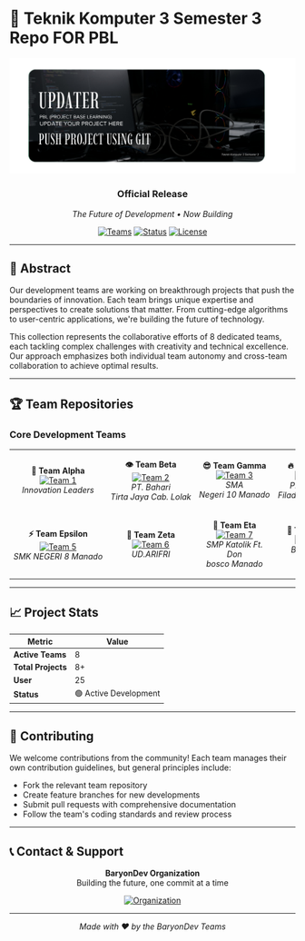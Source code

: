 # 🚀 Teknik Komputer 3 Semester 3 Repo FOR PBL

<div align="center">

![Project Banner](https://raw.githubusercontent.com/BaryonDev/PBL-Updater/main/assets/ikansd.png)

### **Official Release**
*The Future of Development • Now Building*

[![Teams](https://img.shields.io/badge/Teams-8-blue.svg?style=for-the-badge)](https://github.com/BaryonDev)
[![Status](https://img.shields.io/badge/Status-Active-success.svg?style=for-the-badge)](https://github.com/BaryonDev)
[![License](https://img.shields.io/badge/License-MIT-orange.svg?style=for-the-badge)](LICENSE)

</div>

---

## 🎯 Abstract

Our development teams are working on breakthrough projects that push the boundaries of innovation. Each team brings unique expertise and perspectives to create solutions that matter. From cutting-edge algorithms to user-centric applications, we're building the future of technology.

This collection represents the collaborative efforts of 8 dedicated teams, each tackling complex challenges with creativity and technical excellence. Our approach emphasizes both individual team autonomy and cross-team collaboration to achieve optimal results.

---

## 🏆 Team Repositories

### Core Development Teams

<table align="center">
<tr>
<td align="center" width="25%">

**👾 Team Alpha**  
[![Team 1](https://img.shields.io/badge/Kelompok1-PBL-ff6b6b?style=for-the-badge&logo=github)](https://github.com/BaryonDev/Kelompok1-PBL)  
*Innovation Leaders*

</td>
<td align="center" width="25%">

**👁️ Team Beta**  
[![Team 2](https://img.shields.io/badge/Kelompok2-PBL-4ecdc4?style=for-the-badge&logo=github)](https://github.com/BaryonDev/Kelompok2-PBL)  
*PT. Bahari Tirta Jaya Cab. Lolak*

</td>
<td align="center" width="25%">

**😎 Team Gamma**  
[![Team 3](https://img.shields.io/badge/Kelompok3-PBL-45b7d1?style=for-the-badge&logo=github)](https://github.com/BaryonDev/Kelompok3-PBL)  
*SMA Negeri 10 Manado*

</td>
<td align="center" width="25%">

**🔥 Team Delta**  
[![Team 4](https://img.shields.io/badge/Kelompok4-PBL-f9ca24?style=for-the-badge&logo=github)](https://github.com/BaryonDev/Kelompok4-PBL)  
*PPA ID 0116 Filadelfia Tontalete*

</td>
</tr>
<tr>
<td align="center" width="25%">

**⚡ Team Epsilon**  
[![Team 5](https://img.shields.io/badge/Kelompok5-PBL-a55eea?style=for-the-badge&logo=github)](https://github.com/BaryonDev/Kelompok5-PBL)  
*SMK NEGERI 8 Manado*

</td>
<td align="center" width="25%">

**🌟 Team Zeta**  
[![Team 6](https://img.shields.io/badge/Kelompok6-PBL-26de81?style=for-the-badge&logo=github)](https://github.com/BaryonDev/Kelompok6-PBL)  
*UD.ARIFRI*

</td>
<td align="center" width="25%">

**🚀 Team Eta**  
[![Team 7](https://img.shields.io/badge/Kelompok7-PBL-fd79a8?style=for-the-badge&logo=github)](https://github.com/BaryonDev/Kelompok7-PBL)  
*SMP Katolik Ft. Don bosco Manado*

</td>
<td align="center" width="25%">

**💎 Team Theta**  
[![Team 8](https://img.shields.io/badge/Kelompok8-PBL-2d3436?style=for-the-badge&logo=github)](https://github.com/BaryonDev/Kelompok8-PBL)  
*BKN Kanreg MAnado*

</td>
</tr>
</table>

---

## 📈 Project Stats

<div align="center">

| Metric | Value |
|--------|-------|
| **Active Teams** | 8 |
| **Total Projects** | 8+ |
| **User** | 25 |
| **Status** | 🟢 Active Development |

</div>

---

## 🤝 Contributing

We welcome contributions from the community! Each team manages their own contribution guidelines, but general principles include:

- Fork the relevant team repository
- Create feature branches for new developments
- Submit pull requests with comprehensive documentation
- Follow the team's coding standards and review process

---

## 📞 Contact & Support

<div align="center">

**BaryonDev Organization**  
Building the future, one commit at a time

[![Organization](https://img.shields.io/badge/GitHub-BaryonDev-181717?style=for-the-badge&logo=github)](https://github.com/BaryonDev)

---

*Made with ❤️ by the BaryonDev Teams*

</div>
